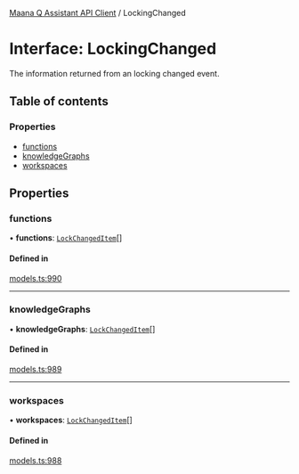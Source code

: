 [Maana Q Assistant API Client](../README.md) / LockingChanged

# Interface: LockingChanged

The information returned from an locking changed event.

## Table of contents

### Properties

- [functions](LockingChanged.md#functions)
- [knowledgeGraphs](LockingChanged.md#knowledgegraphs)
- [workspaces](LockingChanged.md#workspaces)

## Properties

### functions

• **functions**: [`LockChangedItem`](LockChangedItem.md)[]

#### Defined in

[models.ts:990](https://github.com/maana-io/q-assistant-client/blob/develop/src/models.ts#L990)

___

### knowledgeGraphs

• **knowledgeGraphs**: [`LockChangedItem`](LockChangedItem.md)[]

#### Defined in

[models.ts:989](https://github.com/maana-io/q-assistant-client/blob/develop/src/models.ts#L989)

___

### workspaces

• **workspaces**: [`LockChangedItem`](LockChangedItem.md)[]

#### Defined in

[models.ts:988](https://github.com/maana-io/q-assistant-client/blob/develop/src/models.ts#L988)
